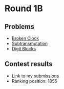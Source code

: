 # Round 1B

## Problems

- [Broken Clock](/Round%201B/Broken%20Clock)
- [Subtransmutation](/Round%201B/Subtransmutation)
- [Digit Blocks](/Round%201B/Digit%20Blocks)

## Contest results

- [Link to my submissions](https://codingcompetitions.withgoogle.com/codejam/submissions/0000000000435baf/d2FjaGlubw)
- Ranking position: 1855
